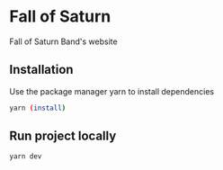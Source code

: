 # Fall of Saturn

Fall of Saturn Band's website

## Installation

Use the package manager yarn to install dependencies

```bash
yarn (install)
```

## Run project locally

```bash
yarn dev
```
